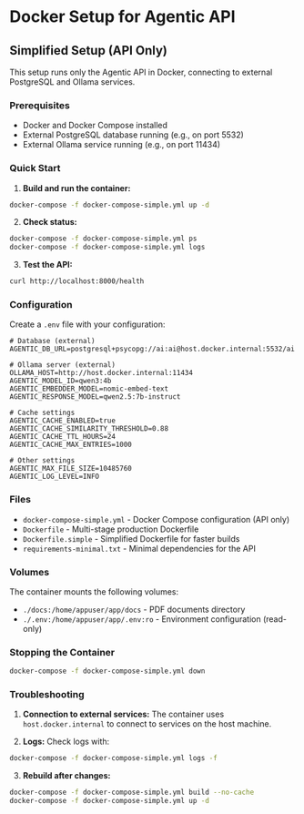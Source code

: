 # Docker Setup for Agentic API

## Simplified Setup (API Only)

This setup runs only the Agentic API in Docker, connecting to external PostgreSQL and Ollama services.

### Prerequisites
- Docker and Docker Compose installed
- External PostgreSQL database running (e.g., on port 5532)
- External Ollama service running (e.g., on port 11434)

### Quick Start

1. **Build and run the container:**
```bash
docker-compose -f docker-compose-simple.yml up -d
```

2. **Check status:**
```bash
docker-compose -f docker-compose-simple.yml ps
docker-compose -f docker-compose-simple.yml logs
```

3. **Test the API:**
```bash
curl http://localhost:8000/health
```

### Configuration

Create a `.env` file with your configuration:

```env
# Database (external)
AGENTIC_DB_URL=postgresql+psycopg://ai:ai@host.docker.internal:5532/ai

# Ollama server (external)
OLLAMA_HOST=http://host.docker.internal:11434
AGENTIC_MODEL_ID=qwen3:4b
AGENTIC_EMBEDDER_MODEL=nomic-embed-text
AGENTIC_RESPONSE_MODEL=qwen2.5:7b-instruct

# Cache settings
AGENTIC_CACHE_ENABLED=true
AGENTIC_CACHE_SIMILARITY_THRESHOLD=0.88
AGENTIC_CACHE_TTL_HOURS=24
AGENTIC_CACHE_MAX_ENTRIES=1000

# Other settings
AGENTIC_MAX_FILE_SIZE=10485760
AGENTIC_LOG_LEVEL=INFO
```

### Files

- `docker-compose-simple.yml` - Docker Compose configuration (API only)
- `Dockerfile` - Multi-stage production Dockerfile
- `Dockerfile.simple` - Simplified Dockerfile for faster builds
- `requirements-minimal.txt` - Minimal dependencies for the API

### Volumes

The container mounts the following volumes:
- `./docs:/home/appuser/app/docs` - PDF documents directory
- `./.env:/home/appuser/app/.env:ro` - Environment configuration (read-only)

### Stopping the Container

```bash
docker-compose -f docker-compose-simple.yml down
```

### Troubleshooting

1. **Connection to external services:** The container uses `host.docker.internal` to connect to services on the host machine.

2. **Logs:** Check logs with:
```bash
docker-compose -f docker-compose-simple.yml logs -f
```

3. **Rebuild after changes:**
```bash
docker-compose -f docker-compose-simple.yml build --no-cache
docker-compose -f docker-compose-simple.yml up -d
```